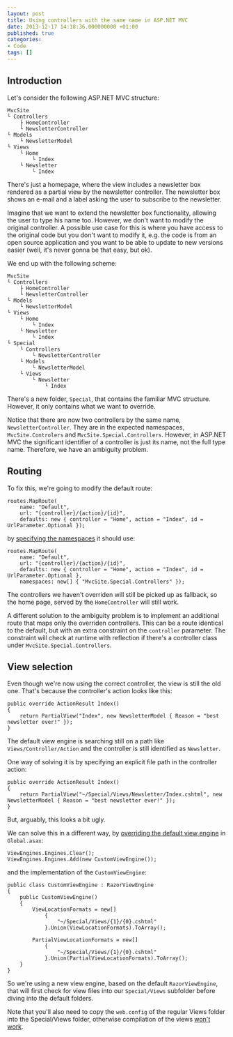 ```yaml
---
layout: post
title: Using controllers with the same name in ASP.NET MVC
date: 2013-12-17 14:18:36.000000000 +01:00
published: true
categories:
- Code
tags: []
---
```

<h2>Introduction</h2>

Let's consider the following ASP.NET MVC structure:

```
MvcSite
└ Controllers
    ├ HomeController
    └ NewsletterController
└ Models
    └ NewsletterModel
└ Views
    └ Home
        └ Index
    └ Newsletter
        └ Index
```

There's just a homepage, where the view includes a newsletter box rendered as a partial view by the newsletter controller. The newsletter box shows an e-mail and a label asking the user to subscribe to the newsletter.

Imagine that we want to extend the newsletter box functionality, allowing the user to type his name too. However, we don't want to modify the original controller. A possible use case for this is where you have access to the original code but you don't want to modify it, e.g. the code is from an open source application and you want to be able to update to new versions easier (well, it's never gonna be that easy, but ok).

We end up with the following scheme:

```
MvcSite
└ Controllers
    ├ HomeController
    └ NewsletterController
└ Models
    └ NewsletterModel
└ Views
    └ Home
        └ Index
    └ Newsletter
        └ Index
└ Special
    └ Controllers
        └ NewsletterController
    └ Models
        └ NewsletterModel
    └ Views
        └ Newsletter
            └ Index
```

There's a new folder, <code>Special</code>, that contains the familiar MVC structure. However, it only contains what we want to override.

Notice that there are now two controllers by the same name, <code>NewsletterController</code>. They are in the expected namespaces, <code>MvcSite.Controlers</code> and <code>MvcSite.Special.Controllers</code>. However, in ASP.NET MVC the significant identifier of a controller is just its name, not the full type name. Therefore, we have an ambiguity problem.
<h2>Routing</h2>

To fix this, we're going to modify the default route:

```
routes.MapRoute(
    name: "Default",
    url: "{controller}/{action}/{id}",
    defaults: new { controller = "Home", action = "Index", id = UrlParameter.Optional });
```

by <a href="http://stackoverflow.com/questions/5343053/namespaces-equivalent-in-asp-net-mvc">specifying the namespaces</a> it should use:

```
routes.MapRoute(
    name: "Default",
    url: "{controller}/{action}/{id}",
    defaults: new { controller = "Home", action = "Index", id = UrlParameter.Optional },
    namespaces: new[] { "MvcSite.Special.Controllers" });
```

The controllers we haven't overriden will still be picked up as fallback, so the home page, served by the <code>HomeController</code> will still work.

A different solution to the ambiguity problem is to implement an additional route that maps only the overriden controllers. This can be a route identical to the default, but with an extra constraint on the <code>controller</code> parameter. The constraint will check at runtime with reflection if there's a controller class under <code>MvcSite.Special.Controllers</code>.
<h2>View selection</h2>

Even though we're now using the correct controller, the view is still the old one. That's because the controller's action looks like this:

```
public override ActionResult Index()
{
    return PartialView("Index", new NewsletterModel { Reason = "best newsletter ever!" });
}
```

The default view engine is searching still on a path like <code>Views/Controller/Action</code> and the controller is still identified as <code>Newsletter</code>.

One way of solving it is by specifying an explicit file path in the controller action:

```
public override ActionResult Index()
{
    return PartialView("~/Special/Views/Newsletter/Index.cshtml", new NewsletterModel { Reason = "best newsletter ever!" });
}
```

But, arguably, this looks a bit ugly.

We can solve this in a different way, by <a href="http://weblogs.asp.net/imranbaloch/archive/2011/06/27/view-engine-with-dynamic-view-location.aspx">overriding the default view engine</a> in <code>Global.asax</code>:

```
ViewEngines.Engines.Clear();
ViewEngines.Engines.Add(new CustomViewEngine());
```

and the implementation of the <code>CustomViewEngine</code>:

```
public class CustomViewEngine : RazorViewEngine
{
    public CustomViewEngine()
    {
        ViewLocationFormats = new[]
            {
                "~/Special/Views/{1}/{0}.cshtml"
            }.Union(ViewLocationFormats).ToArray();

        PartialViewLocationFormats = new[]
            {
                "~/Special/Views/{1}/{0}.cshtml"
            }.Union(PartialViewLocationFormats).ToArray();
    }
}
```

So we're using a new view engine, based on the default <code>RazorViewEngine</code>, that will first check for view files into our <code>Special/Views</code> subfolder before diving into the default folders.

Note that you'll also need to copy the <code>web.config</code> of the regular Views folder into the Special/Views folder, otherwise compilation of the views <a href="http://stackoverflow.com/questions/6389055/the-name-model-does-not-exist-in-current-context-in-mvc3">won't work</a>.
